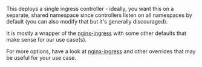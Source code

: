 This deploys a single ingress controller - ideally, you want this on a separate, shared namespace since controllers listen on all namespaces by default (you can also modify that but it's generally discouraged).

It is mostly a wrapper of the [nginx-ingress](https://github.com/helm/charts/blob/master/stable/nginx-ingress/README.md) with some other defaults that make sense for our use case(s).

For more options, have a look at [nginx-ingress](https://github.com/helm/charts/blob/master/stable/nginx-ingress/README.md) and other overrides that may be useful for your use case.
